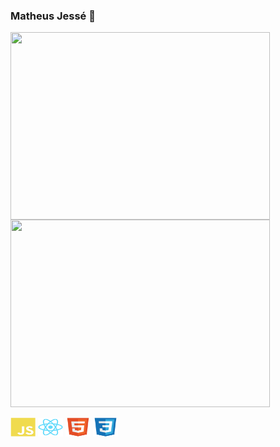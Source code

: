 ### Matheus Jessé 👋
<a href="https://github.com/matheusjesse/github-readme-stats">
  <img align="center" src="https://github-readme-stats.vercel.app/api?username=matheusjesse&show_icons=true&theme=slateorange" width = "415" height="300"/>
</a>
<a href="https://github.com/matheusjesse/convoychat">
  <img align="center" src="https://github-readme-stats.vercel.app/api/top-langs/?username=matheusjesse&layout=compact&langs_count=8&theme=slateorange" width = "415" height="300"/>
</a>
<div style="display: inline_block"><br>
  <img align="center" alt="math-Js" height="30" width="40" src="https://raw.githubusercontent.com/devicons/devicon/master/icons/javascript/javascript-plain.svg">
  <img align="center" alt="math-React" height="30" width="40" src="https://raw.githubusercontent.com/devicons/devicon/master/icons/react/react-original.svg">
  <img align="center" alt="math-HTML" height="30" width="40" src="https://raw.githubusercontent.com/devicons/devicon/master/icons/html5/html5-original.svg">
  <img align="center" alt="math-CSS" height="30" width="40" src="https://raw.githubusercontent.com/devicons/devicon/master/icons/css3/css3-original.svg">
</div>

